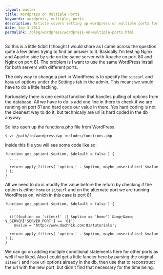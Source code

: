 ```yaml
---
layout: master
title: Wordpress on Multiple Ports
keywords: wordpress, multiple, ports
description: Article covers setting up wordpress on multiple ports for use with multiple web severs on the same system.
date: Sep 3 2011
permalink: /blog/wordpress/wordpress-on-multiple-ports.html
---
```


So this is a little tidbit I thought I would share as I came across the question quite a few times trying to find an answer to it.  Basically I'm testing Nginx and Apache side by side on the same server with Apache on port 80 and Nginx on port 81.  The problem is I want to use the same WordPress install for both servers with different ports.

The only way to change a port in WordPress is to specify the `siteurl` and `home` url options under the Settings tab in the admin.  This meant we would have to do a little hacking.

Fortunately there is one central function that handles pulling of options from the database.  All we have to do is add one line in there to check if we are running on port 81 and hard code our value in there.  Yes hard coding is not the cleanest way to do it, but technically are url is hard coded in the db anyway.

So lets open up the functions.php file from WordPress.

~~~
$ vi /path/to/wordpress/wp-includes/functions.php
~~~

Inside this file you will see some code like so:

~~~
function get_option( $option, $default = false ) {
  ....

  return apply_filters( 'option_' . $option, maybe_unserialize( $value ) );
}
~~~

All we need to do is modify the value before the return by checking if the option is either `home` or `siteurl` and on the alternate port we are running WordPress on, which in this case is port 81.

~~~
function get_option( $option, $default = false ) {
  ....

  if(($option == 'siteurl' || $option == 'home') &amp;&amp; $_SERVER['SERVER_PORT'] == '81')
    $value = 'http://www.duchnik.com:81/tutorials';

  return apply_filters( 'option_' . $option, maybe_unserialize( $value ) );
}
~~~

We can go on adding multiple conditional statements here for other ports as well if we liked.  Also I could get a little fancier here by parsing the original `siteurl` and `home` url options already in the db, then use that to reconstruct the url with the new port, but didn't find that necessary for the time being.